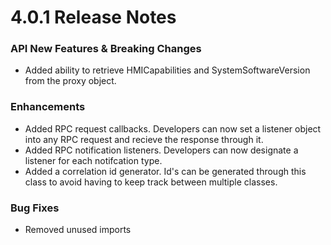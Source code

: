 # 4.0.1 Release Notes

### API New Features & Breaking Changes
  * Added ability to retrieve HMICapabilities and SystemSoftwareVersion from the proxy object.

### Enhancements
  * Added RPC request callbacks. Developers can now set a listener object into any RPC request and recieve the response through it.
  * Added RPC notification listeners. Developers can now designate a listener for each notifcation type.
  * Added a correlation id generator. Id's can be generated through this class to avoid having to keep track between multiple classes.

### Bug Fixes
  * Removed unused imports
